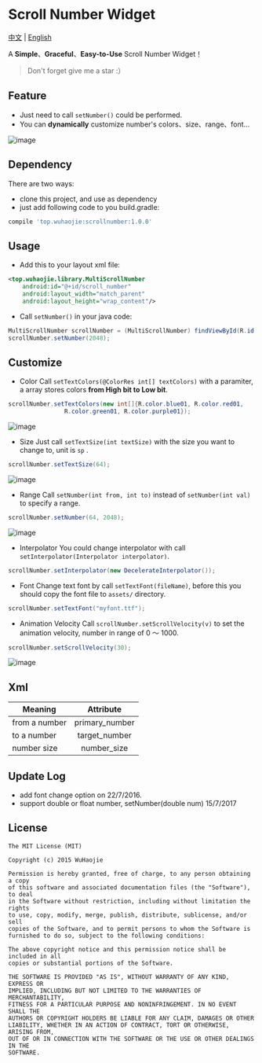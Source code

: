 # Scroll Number Widget

[中文](https://github.com/a-voyager/ScrollNumber/blob/master/README_zh.md) | [English](https://github.com/a-voyager/ScrollNumber/blob/master/README.md)

A **Simple**、**Graceful**、**Easy-to-Use** Scroll Number Widget！

> Don't forget give me a star :）

## Feature
 - Just need to call `setNumber()` could be performed.
 - You can **dynamically** customize number's colors、size、range、font...

![image](https://github.com/a-voyager/ScrollNumber/raw/master/imgs/01.gif)

## Dependency
There are two ways:

 - clone this project, and use as dependency
 - just add following code to you build.gradle:

 ```groovy
 compile 'top.wuhaojie:scrollnumber:1.0.0'
 ```

## Usage
 -  Add this to your layout xml file:

```xml
<top.wuhaojie.library.MultiScrollNumber
    android:id="@+id/scroll_number"
    android:layout_width="match_parent"
    android:layout_height="wrap_content"/>
```
 - Call `setNumber()` in your java code:

```java
MultiScrollNumber scrollNumber = (MultiScrollNumber) findViewById(R.id.scroll_number);
scrollNumber.setNumber(2048);
```

## Customize
 - Color
 Call `setTextColors(@ColorRes int[] textColors)` with a paramiter, a array stores colors **from High bit to Low bit**.

```java
scrollNumber.setTextColors(new int[]{R.color.blue01, R.color.red01,
                R.color.green01, R.color.purple01});
```

![image](https://github.com/a-voyager/ScrollNumber/raw/master/imgs/02.gif)

 - Size
 Just call `setTextSize(int textSize)` with the size you want to change to, unit is `sp` .

```java
scrollNumber.setTextSize(64);
```

![image](https://github.com/a-voyager/ScrollNumber/raw/master/imgs/03.gif)

 - Range
 Call `setNumber(int from, int to)` instead of `setNumber(int val)` to specify a range.

```java
scrollNumber.setNumber(64, 2048);
```

![image](https://github.com/a-voyager/ScrollNumber/raw/master/imgs/04.gif)

 - Interpolator
 You could change interpolator with call `setInterpolator(Interpolator interpolator)`.

```java
scrollNumber.setInterpolator(new DecelerateInterpolator());
```

 - Font
 Change text font by call `setTextFont(fileName)`, before this you should copy the font file to `assets/` directory.

```java
scrollNumber.setTextFont("myfont.ttf");
```

 - Animation Velocity
 Call `scrollNumber.setScrollVelocity(v)` to set the animation velocity, number in range of 0 ～ 1000.

```java
scrollNumber.setScrollVelocity(30);
```

![image](https://github.com/a-voyager/ScrollNumber/raw/master/imgs/05.png)

## Xml
| Meaning       | Attribute     |
| ------------- |:-------------:|
| from a number |primary_number |
| to a number   | target_number |
| number size   | number_size   |


## Update Log

 - add font change option on 22/7/2016.
 - support double or float number, setNumber(double num) 15/7/2017

## License
    The MIT License (MIT)

    Copyright (c) 2015 WuHaojie

    Permission is hereby granted, free of charge, to any person obtaining a copy
    of this software and associated documentation files (the "Software"), to deal
    in the Software without restriction, including without limitation the rights
    to use, copy, modify, merge, publish, distribute, sublicense, and/or sell
    copies of the Software, and to permit persons to whom the Software is
    furnished to do so, subject to the following conditions:

    The above copyright notice and this permission notice shall be included in all
    copies or substantial portions of the Software.

    THE SOFTWARE IS PROVIDED "AS IS", WITHOUT WARRANTY OF ANY KIND, EXPRESS OR
    IMPLIED, INCLUDING BUT NOT LIMITED TO THE WARRANTIES OF MERCHANTABILITY,
    FITNESS FOR A PARTICULAR PURPOSE AND NONINFRINGEMENT. IN NO EVENT SHALL THE
    AUTHORS OR COPYRIGHT HOLDERS BE LIABLE FOR ANY CLAIM, DAMAGES OR OTHER
    LIABILITY, WHETHER IN AN ACTION OF CONTRACT, TORT OR OTHERWISE, ARISING FROM,
    OUT OF OR IN CONNECTION WITH THE SOFTWARE OR THE USE OR OTHER DEALINGS IN THE
    SOFTWARE.